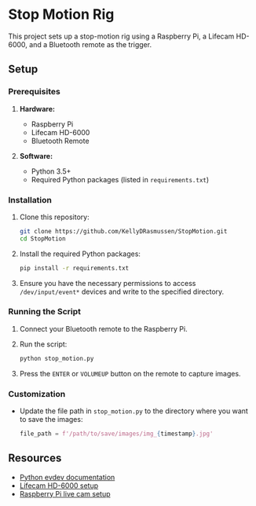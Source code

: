 # Stop Motion Rig

This project sets up a stop-motion rig using a Raspberry Pi, a Lifecam HD-6000, and a Bluetooth remote as the trigger.

## Setup

### Prerequisites

1. **Hardware:**
   - Raspberry Pi
   - Lifecam HD-6000
   - Bluetooth Remote

2. **Software:**
   - Python 3.5+
   - Required Python packages (listed in `requirements.txt`)

### Installation

1. Clone this repository:

    ```sh
    git clone https://github.com/KellyDRasmussen/StopMotion.git
    cd StopMotion
    ```

2. Install the required Python packages:

    ```sh
    pip install -r requirements.txt
    ```

3. Ensure you have the necessary permissions to access `/dev/input/event*` devices and write to the specified directory.

### Running the Script

1. Connect your Bluetooth remote to the Raspberry Pi.
2. Run the script:

    ```sh
    python stop_motion.py
    ```

3. Press the `ENTER` or `VOLUMEUP` button on the remote to capture images.

### Customization

- Update the file path in `stop_motion.py` to the directory where you want to save the images:

    ```python
    file_path = f'/path/to/save/images/img_{timestamp}.jpg'
    ```

## Resources

- [Python evdev documentation](https://python-evdev.readthedocs.io/en/latest/tutorial.html)
- [Lifecam HD-6000 setup](https://www.bot-thoughts.com/2013/01/lifecam-hd-6000-autofocus-fix-raspberry.html)
- [Raspberry Pi live cam setup](https://healeycodes.com/raspberry-pi-live-cam)
